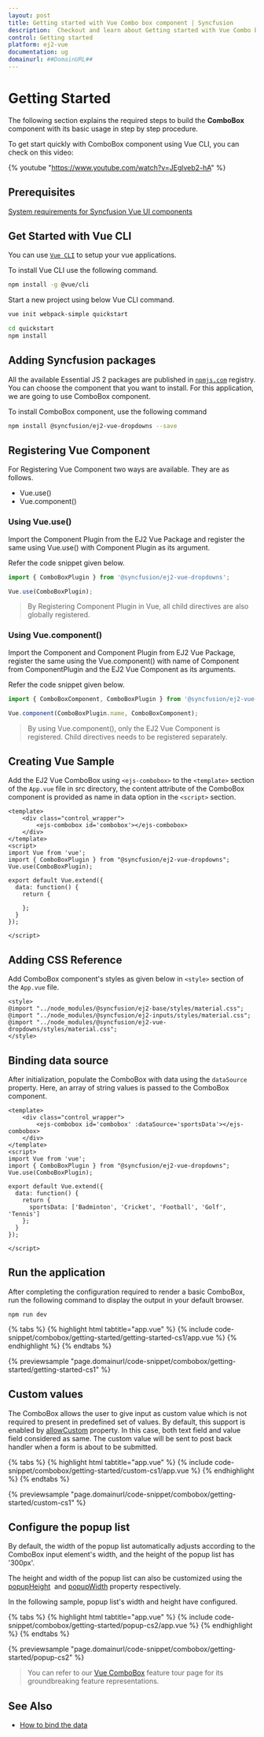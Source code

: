 ```yaml
---
layout: post
title: Getting started with Vue Combo box component | Syncfusion
description:  Checkout and learn about Getting started with Vue Combo box component of Syncfusion Essential JS 2 and more details.
control: Getting started 
platform: ej2-vue
documentation: ug
domainurl: ##DomainURL##
---
```


# Getting Started

The following section explains the required steps to build the **ComboBox** component with its basic usage in step by step procedure.

To get start quickly with ComboBox component using Vue CLI, you can check on this video:

{% youtube "https://www.youtube.com/watch?v=JEglveb2-hA" %}

## Prerequisites

[System requirements for Syncfusion Vue UI components](https://ej2.syncfusion.com/vue/documentation/system-requirements/)

## Get Started with Vue CLI

You can use [`Vue CLI`](https://github.com/vuejs/vue-cli) to setup your vue applications.

To install Vue CLI use the following command.

```bash
npm install -g @vue/cli
```

Start a new project using below Vue CLI command.

```bash
vue init webpack-simple quickstart

cd quickstart
npm install

```

## Adding Syncfusion packages

All the available Essential JS 2 packages are published in [`npmjs.com`](https://www.npmjs.com/~syncfusionorg) registry. You can choose the component that you want to install. For this application, we are going to use ComboBox component.

To install ComboBox component, use the following command

```bash
npm install @syncfusion/ej2-vue-dropdowns --save
```

## Registering Vue Component

For Registering Vue Component two ways are available. They are as follows.
* Vue.use()
* Vue.component()

### Using Vue.use()

Import the Component Plugin from the EJ2 Vue Package and register the same using Vue.use() with Component Plugin as its argument.

Refer the code snippet given below.

```ts
import { ComboBoxPlugin } from '@syncfusion/ej2-vue-dropdowns';

Vue.use(ComboBoxPlugin);
```

> By Registering Component Plugin in Vue, all child directives are also globally registered.

### Using Vue.component()

Import the Component and Component Plugin from EJ2 Vue Package, register the same using the Vue.component() with name of Component from ComponentPlugin and the EJ2 Vue Component as its arguments.

Refer the code snippet given below.

```ts
import { ComboBoxComponent, ComboBoxPlugin } from '@syncfusion/ej2-vue-dropdowns';

Vue.component(ComboBoxPlugin.name, ComboBoxComponent);
```

> By using Vue.component(), only the EJ2 Vue Component is registered. Child directives needs to be registered separately.

## Creating Vue Sample

Add the EJ2 Vue ComboBox using `<ejs-combobox>` to the `<template>` section of the `App.vue` file in src directory, the content attribute of the ComboBox component is provided as name in data option in the `<script>` section.

```
<template>
    <div class="control_wrapper">
        <ejs-combobox id='combobox'></ejs-combobox>
    </div>
</template>
<script>
import Vue from 'vue';
import { ComboBoxPlugin } from "@syncfusion/ej2-vue-dropdowns";
Vue.use(ComboBoxPlugin);

export default Vue.extend({
  data: function() {
    return {

    };
  }
});

</script>
```

## Adding CSS Reference

Add ComboBox component's styles as given below in `<style>` section of the `App.vue` file.

```
<style>
@import "../node_modules/@syncfusion/ej2-base/styles/material.css";
@import "../node_modules/@syncfusion/ej2-inputs/styles/material.css";
@import "../node_modules/@syncfusion/ej2-vue-dropdowns/styles/material.css";
</style>
```

## Binding data source

After initialization, populate the ComboBox with data using the `dataSource` property. Here, an array of string values is passed to the ComboBox component.

```
<template>
    <div class="control_wrapper">
        <ejs-combobox id='combobox' :dataSource='sportsData'></ejs-combobox>
    </div>
</template>
<script>
import Vue from 'vue';
import { ComboBoxPlugin } from "@syncfusion/ej2-vue-dropdowns";
Vue.use(ComboBoxPlugin);

export default Vue.extend({
  data: function() {
    return {
      sportsData: ['Badminton', 'Cricket', 'Football', 'Golf', 'Tennis']
    };
  }
});

</script>
```

## Run the application

After completing the configuration required to render a basic ComboBox, run the following command to display the output in your default browser.

```
npm run dev
```

{% tabs %}
{% highlight html tabtitle="app.vue" %}
{% include code-snippet/combobox/getting-started/getting-started-cs1/app.vue %}
{% endhighlight %}
{% endtabs %}
        
{% previewsample "page.domainurl/code-snippet/combobox/getting-started/getting-started-cs1" %}

## Custom values

The ComboBox allows the user to give input as custom value which is not required to present in predefined set of values. By default, this support is enabled by [allowCustom](https://ej2.syncfusion.com/vue/documentation/api/combo-box/#allowcustom) property. In this case, both text field and value field considered as same. The custom value will be sent to post back handler when a form is about to be submitted.

{% tabs %}
{% highlight html tabtitle="app.vue" %}
{% include code-snippet/combobox/getting-started/custom-cs1/app.vue %}
{% endhighlight %}
{% endtabs %}
        
{% previewsample "page.domainurl/code-snippet/combobox/getting-started/custom-cs1" %}

## Configure the popup list

By default, the width of the popup list automatically adjusts according to the ComboBox input element's width, and the height of the popup list has '300px'.

The height and width of the popup list can also be customized using the [popupHeight](https://ej2.syncfusion.com/vue/documentation/api/combo-box/#popupheight) &nbsp;and [popupWidth](https://ej2.syncfusion.com/vue/documentation/api/combo-box/#popupwidth) property respectively.

In the following sample, popup list's width and height have configured.

{% tabs %}
{% highlight html tabtitle="app.vue" %}
{% include code-snippet/combobox/getting-started/popup-cs2/app.vue %}
{% endhighlight %}
{% endtabs %}
        
{% previewsample "page.domainurl/code-snippet/combobox/getting-started/popup-cs2" %}

> You can refer to our [Vue ComboBox](https://www.syncfusion.com/vue-ui-components/vue-combobox) feature tour page for its groundbreaking feature representations.

## See Also

* [How to bind the data](./data-binding/)
